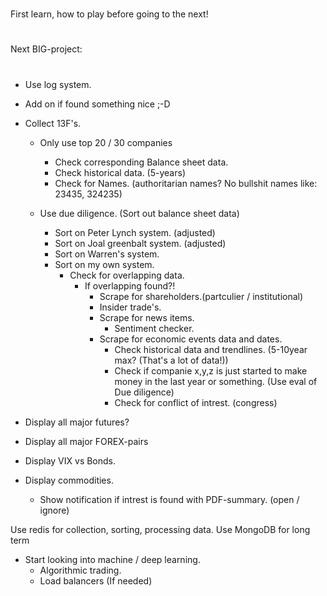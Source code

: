 #

First learn, how to play before going to the next!

#

#

Next BIG-project:

#

- Use log system.

- Add on if found something nice ;-D

- Collect 13F's.

  - Only use top 20 / 30 companies

    - Check corresponding Balance sheet data.
    - Check historical data. (5-years)
    - Check for Names. (authoritarian names? No bullshit names like: 23435, 324235)

  - Use due diligence. (Sort out balance sheet data)
    - Sort on Peter Lynch system. (adjusted)
    - Sort on Joal greenbalt system. (adjusted)
    - Sort on Warren's system.
    - Sort on my own system.
      - Check for overlapping data.
        - If overlapping found?!
          - Scrape for shareholders.(partculier / institutional)
          - Insider trade's.
          - Scrape for news items.
            - Sentiment checker.
          - Scrape for economic events data and dates.
            - Check historical data and trendlines. (5-10year max? (That's a lot of data!))
            - Check if companie x,y,z is just started to make money in the last year or something. (Use eval of Due diligence)
            - Check for conflict of intrest. (congress)

- Display all major futures?
- Display all major FOREX-pairs
- Display VIX vs Bonds.
- Display commodities.

  - Show notification if intrest is found with PDF-summary. (open / ignore)

Use redis for collection, sorting, processing data.
Use MongoDB for long term

- Start looking into machine / deep learning.
  - Algorithmic trading.
  - Load balancers (If needed)
